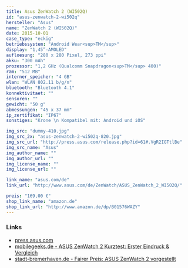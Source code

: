 ```yaml
---
title: Asus ZenWatch 2 (WI502Q)
id: "asus-zenwatch-2-wi502q"
hersteller: "Asus"
name: "ZenWatch 2 (WI502Q)"
date: 2015-10-01
case_type: "eckig"
betriebssystem: "Android Wear<sup>TM</sup>"
display: "1,45”-AMOLED"
aufloesung: "280 x 280 Pixel, 273 ppi"
akku: "300 mAh"
prozessor: "1,2 GHz (Qualcomm Snapdragon<sup>TM</sup> 400)"
ram: "512 MB"
interner_speicher: "4 GB"
wlan: "WLAN 802.11 b/g/n"
bluetooth: "Bluetooth 4.1"
konnektivitaet: ""
sensoren: ""
gewicht: "50 g"
abmessungen: "45 x 37 mm"
ip_zertifikat: "IP67"
sonstiges: "Krone \n Kompatibel mit: Android und iOS"

img_src: "dummy-410.jpg"
img_src_2x: "asus-zenwatch-2-wi502q-820.jpg"
img_src_url: "http://press.asus.com/release.php?id=61#.VgR2IGTtlBe"
img_src_name: "Asus"
img_author_name: ""
img_author_url: ""
img_license_name: ""
img_license_url: ""

link_name: "asus.com/de"
link_url: "http://www.asus.com/de/ZenWatch/ASUS_ZenWatch_2_WI502Q/"

preis: "169,00 €"
shop_link_name: "amazon.de"
shop_link_url: "http://www.amazon.de/dp/B01576WAZY"
---
```


### Links
* [press.asus.com](http://press.asus.com/release.php?id=61#.VeDdH7ztlBc)
* [mobilegeeks.de - ASUS ZenWatch 2 Kurztest: Erster Eindruck & Vergleich](http://www.mobilegeeks.de/test/asus-zenwatch-2/)
* [stadt-bremerhaven.de - Fairer Preis: ASUS ZenWatch 2 vorgestellt](http://stadt-bremerhaven.de/fairer-preis-asus-zenwatch-2-vorgestellt/)
